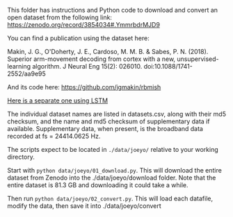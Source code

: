 This folder has instructions and Python code to download and convert
an open dataset from the following link:
https://zenodo.org/record/3854034#.YmmrbdrMJD9

You can find a publication using the dataset here:

Makin, J. G., O'Doherty, J. E., Cardoso, M. M. B. & Sabes, P. N. (2018).
Superior arm-movement decoding from cortex with a new, unsupervised-learning algorithm.
J Neural Eng 15(2): 026010. doi:10.1088/1741-2552/aa9e95

And its code here: https://github.com/jgmakin/rbmish 

[Here is a separate one using LSTM](https://arxiv.org/abs/1901.00708)


The individual dataset names are listed in datasets.csv, along with their md5
checksum, and the name and md5 checksum of supplementary data if available.
Supplementary data, when present, is the broadband data recorded at
fs = 24414.0625 Hz.

The scripts expect to be located in `./data/joeyo/` relative to your working
directory.

Start with `python data/joeyo/01_download.py`. This will download the entire dataset
from Zenodo into the ./data/joeyo/download folder.
Note that the entire dataset is 81.3 GB and downloading it could take a while.

Then run `python data/joeyo/02_convert.py`. This will load each datafile, modify the
data, then save it into ./data/joeyo/convert

